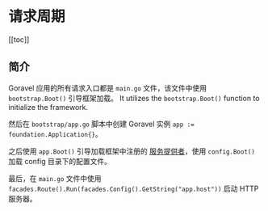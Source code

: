 # 请求周期

[[toc]]

## 简介

Goravel 应用的所有请求入口都是 `main.go` 文件，该文件中使用 `bootstrap.Boot()` 引导框架加载。 It utilizes the `bootstrap.Boot()` function to initialize the framework.

然后在 `bootstrap/app.go` 脚本中创建 Goravel 实例 `app := foundation.Application{}`。

之后使用 `app.Boot()` 引导加载框架中注册的 [服务提供者](service-providers.md)，使用 `config.Boot()` 加载 config 目录下的配置文件。

最后，在 `main.go` 文件中使用 `facades.Route().Run(facades.Config().GetString("app.host"))` 启动 HTTP 服务器。
